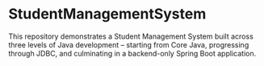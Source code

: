# StudentManagementSystem
This repository demonstrates a Student Management System built across three levels of Java development – starting from Core Java, progressing through JDBC, and culminating in a backend-only Spring Boot application.
